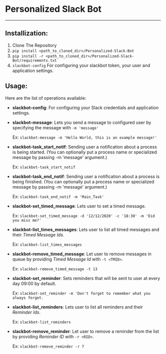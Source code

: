 # Personalized Slack Bot

-----------
## Installization:
1. Clone The Repository
2. ```pip install <path_to_cloned_dir>/Personalized-Slack-Bot```
3. ```pip install -r <path_to_cloned_dir>/Personalized-Slack-Bot/requirements.txt```
4. ```slackbot-config``` For configuring your slackbot token, your user and application settings.

## Usage:
Here are the list of operations available:

* **slackbot-config**: For configuring your Slack credentials and application settings.

* **slackbot-message**: Lets you send a message to configured user by specifying the message with ```-m 'message'```

    Ex: ```slackbot-message -m 'Hello World, this is an example message!'```

* **slackbot-task_start_notif**: Sending user a notification about a process is being started. (You can optionally put a process name or specialized message by passing -m 'message' argument.)

    Ex: ```slackbot-task_start_notif```
  
* **slackbot-task_end_notif**: Sending user a notification about a process is being finished. (You can optionally put a process name or specialized message by passing -m 'message' argument.)

    Ex: ```slackbot-task_end_notif -m 'Main_Task'```

* **slackbot-set_timed_message**: Lets user to set a timed message.

    Ex: ```slackbot-set_timed_message -d '12/12/2020' -c '18:30' -m 'Did you miss me?'```

* **slackbot-list_times_messages**: Lets user to list all timed messages and their *Timed Message Ids*.

    Ex: ```slackbot-list_times_messages```

* **slackbot-remove_timed_message**: Let user to remove messages in queue by providing *Timed Message Id* with ```-t <TMID>```.

    Ex: ```slackbot-remove_timed_message -t 13```

* **slackbot-set_reminder**: Sets reminders that will be sent to user at every day 09:00 by default.

    Ex: ```slackbot-set_reminder -m 'Don't forget to remember what you always forget.```

* **slackbot-list_reminders**: Lets user to list all reminders and their *Reminder Ids*.

    Ex: ```slackbot-list_reminders```

* **slackbot-remove_reminder**: Let user to remove a reminder from the list by providing *Reminder ID* with ```-r <RID>```.

    Ex: ```slackbot-remove_reminder -r 7```
